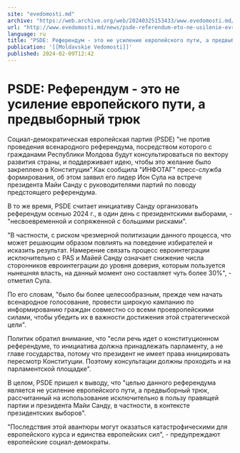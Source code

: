 ```yaml
---
site: "evedomosti.md"
archive: "https://web.archive.org/web/20240325153433/www.evedomosti.md/news/psde-referendum-eto-ne-usilenie-evropejskogo-puti-predvyborn"
url: "http://www.evedomosti.md/news/psde-referendum-eto-ne-usilenie-evropejskogo-puti-predvyborn"
language: ru
title: "PSDE: Референдум - это не усиление европейского пути, а предвыборный трюк"
publication: '[[Moldavskie Vedomosti]]'
published: 2024-02-09T12:42
---
```


# PSDE: Референдум - это не усиление европейского пути, а предвыборный трюк

Социал-демократическая европейская партия (PSDE) "не против проведения всенародного референдума, посредством которого с гражданами Республики Молдова будут консультироваться по вектору развития страны, и поддерживает идею, чтобы это желание было закреплено в Конституции".Как сообщила "ИНФОТАГ" пресс-служба формирования, об этом заявил его лидер Ион Сула на встрече президента Майи Санду с руководителями партий по поводу предстоящего референдума.

В то же время, PSDE считает инициативу Санду организовать референдум осенью 2024 г., в один день с президентскими выборами, - "несвоевременной и сопряженной с большими рисками".

"В частности, с риском чрезмерной политизации данного процесса, что может решающим образом повлиять на поведение избирателей и исказить результат. Намерение связать процесс евроинтеграции исключительно с PAS и Майей Санду означает снижение числа сторонников евроинтеграции до уровня доверия, которым пользуется нынешняя власть, на данный момент оно составляет чуть более 30%", - отметил Сула.

По его словам, "было бы более целесообразным, прежде чем начать всенародное голосование, провести широкую кампанию по информированию граждан совместно со всеми проевропейскими силами, чтобы убедить их в важности достижения этой стратегической цели".

Политик обратил внимание, что "если речь идет о конституционном референдуме, то инициатива должна принадлежать парламенту, а не главе государства, потому что президент не имеет права инициировать пересмотр Конституции. Поэтому консультации должны проходить и на парламентской площадке".

В целом, PSDE пришел к выводу, что "целью данного референдума является не усиление европейского пути, а предвыборный трюк, рассчитанный на использование исключительно в пользу правящей партии и президента Майи Санду, в частности, в контексте президентских выборов".

"Последствия этой авантюры могут оказаться катастрофическими для европейского курса и единства европейских сил", - предупреждают европейские социал-демократы.